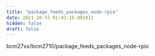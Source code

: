 ```yaml
---
title: "package_feeds_packages_node-rpio"
date: 2021-10-31 01:43:15.982412
hidden: false
draft: false
---
```


bcm27xx/bcm2710/package_feeds_packages_node-rpio

